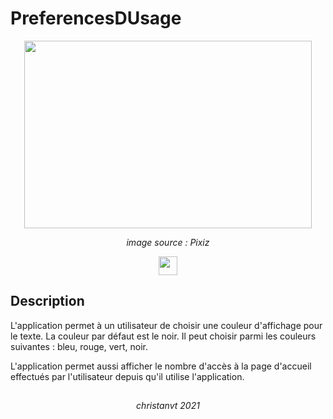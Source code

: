 # PreferencesDUsage

<p align="center">
  <img width="460" height="300" src="https://data.pixiz.com/output/preview/400x400/2/2/2/2/2222_e65eb.jpg">
</p>
<p align="center" ><em>image source : Pixiz</em></p>

<p align="center">
  <a href="https://java.com/"><img height="30" src="https://img.shields.io/badge/Java-lightgrey?style=flat&logo=java&logoColor=white&labelColor=red&link=http://left&link=http://right"></a>
</p>

## Description

L'application permet à un utilisateur de choisir une couleur d'affichage pour le texte. La couleur par défaut est le noir. Il peut choisir parmi les couleurs suivantes : bleu, rouge, vert, noir.

L'application permet aussi afficher le nombre d'accès à la page d'accueil effectués par l'utilisateur depuis qu'il utilise l'application.



##
<p align="center"><em>christanvt 2021</em></p>
